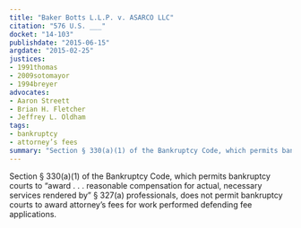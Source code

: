 ```yaml
---
title: "Baker Botts L.L.P. v. ASARCO LLC"
citation: "576 U.S. ___"
docket: "14-103"
publishdate: "2015-06-15"
argdate: "2015-02-25"
justices:
- 1991thomas
- 2009sotomayor
- 1994breyer
advocates:
- Aaron Streett
- Brian H. Fletcher
- Jeffrey L. Oldham
tags:
- bankruptcy
- attorney’s fees
summary: "Section § 330(a)(1) of the Bankruptcy Code, which permits bankruptcy courts to “award . . . reasonable compensation for actual, necessary services rendered by” § 327(a) professionals, does not permit bankruptcy courts to award attorney’s fees for work performed defending fee applications."
---
```

Section § 330(a)(1) of the Bankruptcy Code, which permits bankruptcy courts to “award . . . reasonable compensation for actual, necessary services rendered by” § 327(a) professionals, does not permit bankruptcy courts to award attorney’s fees for work performed defending fee applications.

